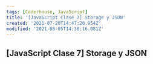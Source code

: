 ```yaml
---
tags: [Coderhouse, JavaScript]
title: '[JavaScript Clase 7] Storage y JSON'
created: '2021-07-20T14:47:20.954Z'
modified: '2021-08-05T14:36:16.081Z'
---
```


## [JavaScript Clase 7] Storage y JSON



